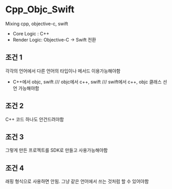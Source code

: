 # Cpp_Objc_Swift
Mixing cpp, objective-c, swift

-  Core Logic : C++
-  Render Logic: Objective-C -> Swift 전환

## 조건 1

각각의 언어에서 다른 언어의 타입이나 메서드 이용가능해야함

-  C++에서 objc, swift /// objc에서 c++, swift /// swift에서 c++, objc  클래스 선언 가능해야함


## 조건 2 

C++ 코드 하나도 안건드려야함


## 조건 3 

그렇게 만든 프로젝트를 SDK로 만들고 사용가능해야함

## 조건 4

래핑 형식으로 사용하면 안됨. 그냥 같은 언어에서 쓰는 것처럼 할 수 있어야함
